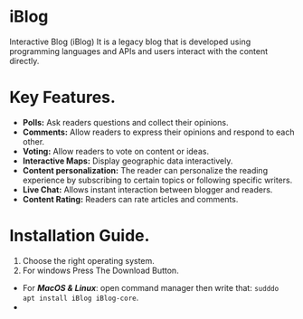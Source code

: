 # iBlog
Interactive Blog (iBlog) It is a legacy blog that is developed using programming languages ​​and APIs and users interact with the content directly.

# Key Features.
- **Polls:** Ask readers questions and collect their opinions.
- **Comments:** Allow readers to express their opinions and respond to each other.
- **Voting:** Allow readers to vote on content or ideas.
- **Interactive Maps:** Display geographic data interactively.
- **Content personalization:** The reader can personalize the reading experience by subscribing to certain topics or following specific writers.
- **Live Chat:** Allows instant interaction between blogger and readers.
- **Content Rating:** Readers can rate articles and comments.

# Installation Guide.
1. Choose the right operating system.
2. For windows Press The  Download  Button.
- For **_MacOS & Linux_**: open command manager then write that: `sudddo apt install iBlog iBlog-core`.
- 
<!--stackedit_data:
eyJoaXN0b3J5IjpbMjAyNDA5ODcxOCwxODg0MTY4ODQwLC01MD
c4MjI1MTcsLTE3MjIwNzYyNTYsMTYzODYwOTcyMF19
-->
